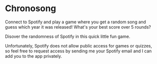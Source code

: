 # Chronosong

Connect to Spotify and play a game where you get a random song and guess which year it was released! What's your best score over 5 rounds?

Disover the randomness of Spotify in this quick little fun game.

Unfortunately, Spotify does not allow public access for games or quizzes, so feel free to request access by sending me your Spotify email and I can add you to the app privately.
